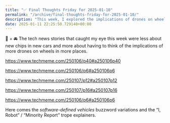 ```yaml
---
title: "✅ Final Thoughts Friday for 2025-01-10"
permalink: "/archive/final-thoughts-friday-for-2025-01-10/"
description: "This week, I explored the implications of drones on wheels and the rise of software-defined vehicles."
date: 2025-01-11 22:25:50.729140+00:00
---
```


<p>🍪 + 🚘 The tech news stories that caught my eye this week were less about new chips in new cars and more about having to think of the implications of more drones on wheels in more places.</p><p><a target="_blank" rel="noopener noreferrer nofollow" href="https://www.techmeme.com/250106/p40#a250106p40">https://www.techmeme.com/250106/p40#a250106p40</a></p><p><a target="_blank" rel="noopener noreferrer nofollow" href="https://www.techmeme.com/250106/p6#a250106p6">https://www.techmeme.com/250106/p6#a250106p6</a></p><p><a target="_blank" rel="noopener noreferrer nofollow" href="https://www.techmeme.com/250107/p12#a250107p12">https://www.techmeme.com/250107/p12#a250107p12</a></p><p><a target="_blank" rel="noopener noreferrer nofollow" href="https://www.techmeme.com/250107/p16#a250107p16">https://www.techmeme.com/250107/p16#a250107p16</a></p><p><a target="_blank" rel="noopener noreferrer nofollow" href="https://www.techmeme.com/250106/p6#a250106p6">https://www.techmeme.com/250106/p6#a250106p6</a></p><p>Here comes the <em>software-defined vehicles</em> buzzword variations and the “I, Robot” / “Minority Report” trope explainers.</p><p></p>